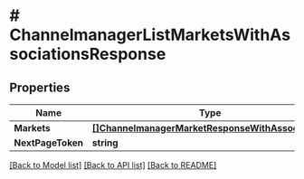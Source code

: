 # # ChannelmanagerListMarketsWithAssociationsResponse


## Properties 


Name | Type | Description | Notes
------------ | ------------- | ------------- | -------------
**Markets**| [**[]ChannelmanagerMarketResponseWithAssociations**](ChannelmanagerMarketResponseWithAssociations.md) |   | [optional]
**NextPageToken**| **string** |   | [optional]


[[Back to Model list]](../../README.md#models) [[Back to API list]](../../README.md#endpoints) [[Back to README]](../../README.md)

